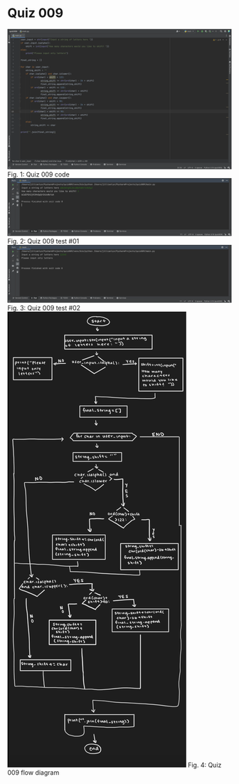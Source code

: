 # Quiz 009

![](quiz009.png)
Fig. 1: Quiz 009 code
![](quiz009output.png)
Fig. 2: Quiz 009 test #01
![](quiz009output2.png)
Fig. 3: Quiz 009 test #02
![](quiz009flowdiagram.png)
Fig. 4: Quiz 009 flow diagram
